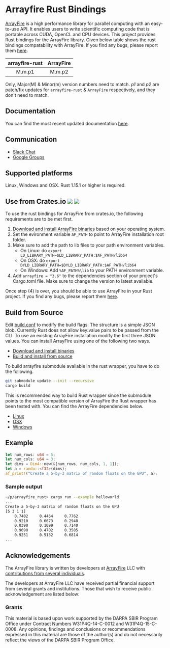 # Arrayfire Rust Bindings

[ArrayFire](https://github.com/arrayfire/arrayfire) is a high performance
library for parallel computing with an easy-to-use API. It enables users
to write scientific computing code that is portable across CUDA, OpenCL
and CPU devices. This project provides Rust bindings for the ArrayFire
library. Given below table shows the rust bindings compatability with
ArrayFire.  If you find any bugs, please report them
[here](https://github.com/arrayfire/arrayfire-rust/issues).

| arrayfire-rust | ArrayFire |
|:--------------:|:---------:|
|         M.m.p1 |    M.m.p2 |

Only, Major(M) & Minor(m) version numbers need to match. *p1* and *p2*
are patch/fix updates for `arrayfire-rust` & `ArrayFire` respectively,
and they don't need to match.

## Documentation

You can find the most recent updated documentation
[here](http://arrayfire.github.io/arrayfire-rust/arrayfire/index.html).

## Communication

* [Slack Chat](https://join.slack.com/t/arrayfire-org/shared_invite/MjI4MjIzMDMzMTczLTE1MDI5ODg4NzYtN2QwNGE3ODA5OQ)
* [Google Groups](https://groups.google.com/forum/#!forum/arrayfire-users)

## Supported platforms

Linux, Windows and OSX. Rust 1.15.1 or higher is required.

## Use from Crates.io [![](http://meritbadge.herokuapp.com/arrayfire)](https://crates.io/crates/arrayfire) [![](https://docs.rs/arrayfire/badge.svg)](https://docs.rs/arrayfire)

To use the rust bindings for ArrayFire from crates.io, the following
requirements are to be met first.

1. [Download and install ArrayFire binaries](https://arrayfire.com/download)
   based on your operating system.
2. Set the evironment variable `AF_PATH` to point to ArrayFire installation
   root folder.
3. Make sure to add the path to lib files to your path environment variables.
    - On Linux: do `export LD_LIBRARY_PATH=$LD_LIBRARY_PATH:$AF_PATH/lib64`
    - On OSX: do `export DYLD_LIBRARY_PATH=$DYLD_LIBRARY_PATH:$AF_PATH/lib64`
    - On Windows: Add `%AF_PATH%\lib` to your PATH environment variable.
4. Add `arrayfire = "3.6"` to the dependencies section of your project's
   Cargo.toml file. Make sure to change the version to latest available.

Once step (4) is over, you should be able to use ArrayFire in your Rust
project. If you find any bugs, please report them
[here](https://github.com/arrayfire/arrayfire-rust/issues).

## Build from Source

Edit [build.conf](build.conf) to modify the build flags. The structure is a
simple JSON blob. Currently Rust does not allow key:value pairs to be passed
from the CLI. To use an existing ArrayFire installation modify the first three
JSON values. You can install ArrayFire using one of the following two ways.

- [Download and install binaries](https://arrayfire.com/download)
- [Build and install from source](https://github.com/arrayfire/arrayfire)

To build arrayfire submodule available in the rust wrapper, you have to do
the following.

```bash
git submodule update --init --recursive
cargo build
```
This is recommended way to build Rust wrapper since the submodule points to
the most compatible version of ArrayFire the Rust wrapper has been tested with.
You can find the ArrayFire dependencies below.

- [Linux](https://github.com/arrayfire/arrayfire/wiki/Build-Instructions-for-Linux)
- [OSX](https://github.com/arrayfire/arrayfire/wiki/Build-Instructions-for-OSX)
- [Windows](https://github.com/arrayfire/arrayfire/wiki/Build-Instructions-for-Windows)

## Example

```rust
let num_rows: u64 = 5;
let num_cols: u64 = 3;
let dims = Dim4::new(&[num_rows, num_cols, 1, 1]);
let a = randu::<f32>(dims);
af_print!("Create a 5-by-3 matrix of random floats on the GPU", a);
```

### Sample output

```bash
~/p/arrayfire_rust> cargo run --example helloworld
...
Create a 5-by-3 matrix of random floats on the GPU
[5 3 1 1]
    0.7402     0.4464     0.7762
    0.9210     0.6673     0.2948
    0.0390     0.1099     0.7140
    0.9690     0.4702     0.3585
    0.9251     0.5132     0.6814
...
```

## Acknowledgements

The ArrayFire library is written by developers at
[ArrayFire](http://arrayfire.com) LLC with
[contributions from several individuals](https://github.com/arrayfire/arrayfire_rust/graphs/contributors).

The developers at ArrayFire LLC have received partial financial support
from several grants and institutions. Those that wish to receive public
acknowledgement are listed below:

<!--
The following section contains acknowledgements for grant funding. In most
circumstances, the specific phrasing of the text is mandated by the grant
provider. Thus these acknowledgements must remain intact without modification.
-->

### Grants

This material is based upon work supported by the DARPA SBIR Program Office
under Contract Numbers W31P4Q-14-C-0012 and W31P4Q-15-C-0008.
Any opinions, findings and conclusions or recommendations expressed in this
material are those of the author(s) and do not necessarily reflect the views of
the DARPA SBIR Program Office.
